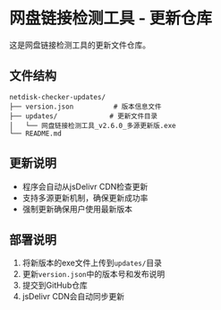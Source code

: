 # 网盘链接检测工具 - 更新仓库

这是网盘链接检测工具的更新文件仓库。

## 文件结构

```
netdisk-checker-updates/
├── version.json          # 版本信息文件
├── updates/             # 更新文件目录
│   └── 网盘链接检测工具_v2.6.0_多源更新版.exe
└── README.md
```

## 更新说明

- 程序会自动从jsDelivr CDN检查更新
- 支持多源更新机制，确保更新成功率
- 强制更新确保用户使用最新版本

## 部署说明

1. 将新版本的exe文件上传到`updates/`目录
2. 更新`version.json`中的版本号和发布说明
3. 提交到GitHub仓库
4. jsDelivr CDN会自动同步更新 
